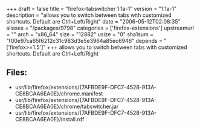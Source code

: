 +++
draft = false
title = "firefox-tabswitcher 1.1a-1"
version = "1.1a-1"
description = "allows you to switch between tabs with customized shortcuts. Default are Ctrl+Left/Right"
date = "2006-05-12T02:08:35"
aliases = "/packages/9798"
categories = ['firefox-extensions']
upstreamurl = ""
arch = "x86_64"
size = "12882"
usize = "0"
sha1sum = "f00e97ca65f6212c31c983d3e5e3964a85ec6946"
depends = "['firefox>=1.5']"
+++
allows you to switch between tabs with customized shortcuts. Default are Ctrl+Left/Right

## Files: 
* usr/lib/firefox/extensions/{7AFBDE9F-DFC7-4528-913A-CE8BCAA6EA0E}/chrome.manifest
* usr/lib/firefox/extensions/{7AFBDE9F-DFC7-4528-913A-CE8BCAA6EA0E}/chrome/tabswitcher.jar
* usr/lib/firefox/extensions/{7AFBDE9F-DFC7-4528-913A-CE8BCAA6EA0E}/install.rdf
